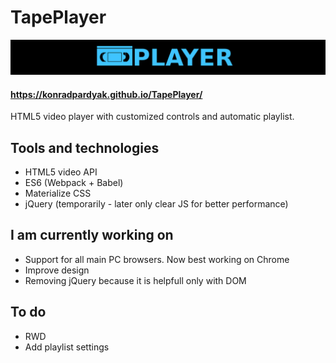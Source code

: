 # TapePlayer

![TapePlayer logo](https://github.com/konradpardyak/TapePlayer/blob/master/img/TapePlayer.JPG)

#### https://konradpardyak.github.io/TapePlayer/

HTML5 video player with customized controls and automatic playlist.

## Tools and technologies

* HTML5 video API
* ES6 (Webpack + Babel)
* Materialize CSS
* jQuery (temporarily - later only clear JS for better performance)

## I am currently working on

* Support for all main PC browsers. Now best working on Chrome
* Improve design
* Removing jQuery because it is helpfull only with DOM

## To do

* RWD
* Add playlist settings
